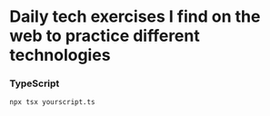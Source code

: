 # Daily tech exercises I find on the web to practice different technologies

### TypeScript

```
npx tsx yourscript.ts
```
